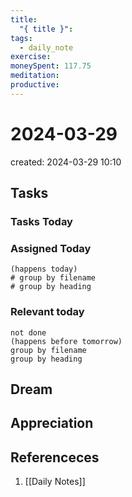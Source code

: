 ```yaml
---
title:
  "{ title }": 
tags:
  - daily_note
exercise: 
moneySpent: 117.75
meditation: 
productive:
---
```

# 2024-03-29
created: 2024-03-29 10:10

## Tasks

### Tasks Today

### Assigned Today
```tasks
(happens today)
# group by filename
# group by heading
```

### Relevant today
```tasks
not done
(happens before tomorrow)
group by filename
group by heading
```

## Dream

## Appreciation

## Referenceces
1.  [[Daily Notes]]